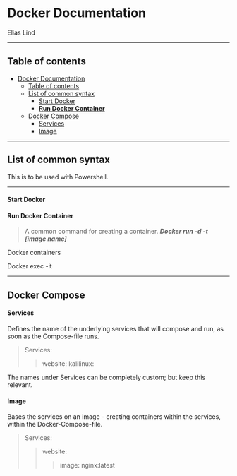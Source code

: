 # Docker Documentation 
Elias Lind

---

## Table of contents
- [Docker Documentation](#docker-documentation)
  - [Table of contents](#table-of-contents)
  - [List of common syntax](#list-of-common-syntax)
      - [Start Docker](#start-docker)
      - [**Run Docker Container**](#run-docker-container)
  - [Docker Compose](#docker-compose)
      - [Services](#services)
      - [Image](#image)


---

## List of common syntax
This is to be used with Powershell.

---

#### Start Docker
> 


#### **Run Docker Container**
> A common command for creating a container. 
***Docker run -d -t [image name]***

Docker containers


Docker exec -it

---

## Docker Compose

#### Services
Defines the name of the underlying services that will compose and run, as soon as the Compose-file runs. 
> Services:
>> website:
>> kalilinux:

The names under Services can be completely custom; but keep this relevant. 

#### Image
Bases the services on an image - creating containers within the services, within the Docker-Compose-file.
> Services:
>> website:
>>> image: nginx:latest


